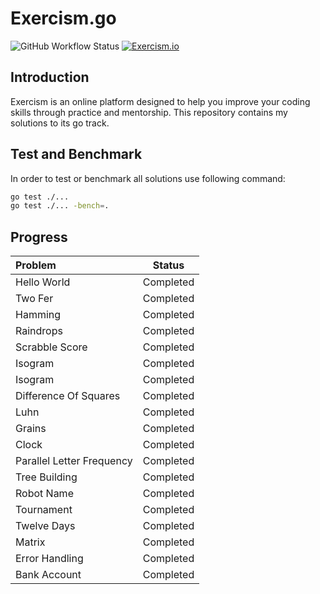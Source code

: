 # Exercism.go

![GitHub Workflow Status](https://img.shields.io/github/workflow/status/1995parham/exercism.go/ci?label=ci&logo=github&style=flat-square)
[![Exercism.io](https://img.shields.io/badge/exercism.io-1995parham-orange.svg?style=flat-square&logo=exercism)](https://exercism.org/profiles/1995parham)

## Introduction

Exercism is an online platform designed to help you improve your coding skills through practice and mentorship.
This repository contains my solutions to its go track.

## Test and Benchmark

In order to test or benchmark all solutions use following command:

```sh
go test ./...
go test ./... -bench=.
```

## Progress

| Problem                   |  Status   |
| :------------------------ | :-------: |
| Hello World               | Completed |
| Two Fer                   | Completed |
| Hamming                   | Completed |
| Raindrops                 | Completed |
| Scrabble Score            | Completed |
| Isogram                   | Completed |
| Isogram                   | Completed |
| Difference Of Squares     | Completed |
| Luhn                      | Completed |
| Grains                    | Completed |
| Clock                     | Completed |
| Parallel Letter Frequency | Completed |
| Tree Building             | Completed |
| Robot Name                | Completed |
| Tournament                | Completed |
| Twelve Days               | Completed |
| Matrix                    | Completed |
| Error Handling            | Completed |
| Bank Account              | Completed |
